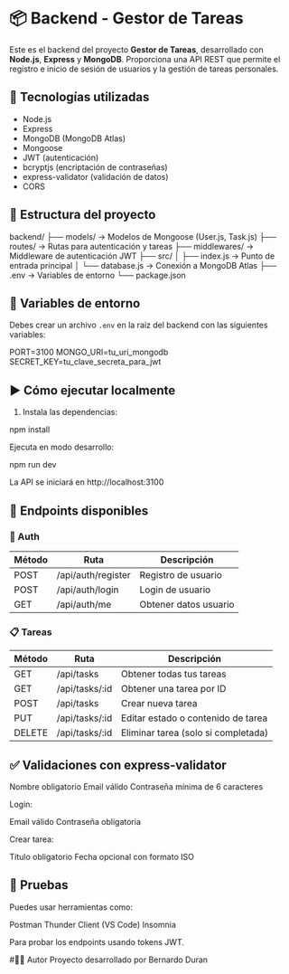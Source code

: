 # 📦 Backend - Gestor de Tareas

Este es el backend del proyecto **Gestor de Tareas**, desarrollado con **Node.js**, **Express** y **MongoDB**. Proporciona una API REST que permite el registro e inicio de sesión de usuarios y la gestión de tareas personales.

## 🚀 Tecnologías utilizadas
- Node.js
- Express
- MongoDB (MongoDB Atlas)
- Mongoose
- JWT (autenticación)
- bcryptjs (encriptación de contraseñas)
- express-validator (validación de datos)
- CORS

## 📂 Estructura del proyecto
backend/
├── models/ → Modelos de Mongoose (User.js, Task.js)
├── routes/ → Rutas para autenticación y tareas
├── middlewares/ → Middleware de autenticación JWT
├── src/
│ ├── index.js → Punto de entrada principal
│ └── database.js → Conexión a MongoDB Atlas
├── .env → Variables de entorno
└── package.json

## 🔐 Variables de entorno
Debes crear un archivo `.env` en la raíz del backend con las siguientes variables:

PORT=3100
MONGO_URI=tu_uri_mongodb
SECRET_KEY=tu_clave_secreta_para_jwt

## ▶️ Cómo ejecutar localmente
1. Instala las dependencias:

npm install

Ejecuta en modo desarrollo:

npm run dev

La API se iniciará en http://localhost:3100


## 📡 Endpoints disponibles

### 🔑 Auth

| Método | Ruta | Descripción |
|--------|------|-------------|
| POST | /api/auth/register | Registro de usuario |
| POST | /api/auth/login | Login de usuario |
| GET | /api/auth/me | Obtener datos usuario |

### 📋 Tareas

| Método | Ruta | Descripción |
|--------|------|-------------|
| GET | /api/tasks | Obtener todas tus tareas |
| GET | /api/tasks/:id | Obtener una tarea por ID |
| POST | /api/tasks | Crear nueva tarea |
| PUT | /api/tasks/:id | Editar estado o contenido de tarea |
| DELETE | /api/tasks/:id | Eliminar tarea (solo si completada) |

## ✅ Validaciones con express-validator

Nombre obligatorio
Email válido
Contraseña mínima de 6 caracteres

Login:

Email válido
Contraseña obligatoria

Crear tarea:

Título obligatorio
Fecha opcional con formato ISO

## 🧪 Pruebas

Puedes usar herramientas como:

Postman
Thunder Client (VS Code)
Insomnia

Para probar los endpoints usando tokens JWT.

#👨‍💻 Autor
Proyecto desarrollado por Bernardo Duran
